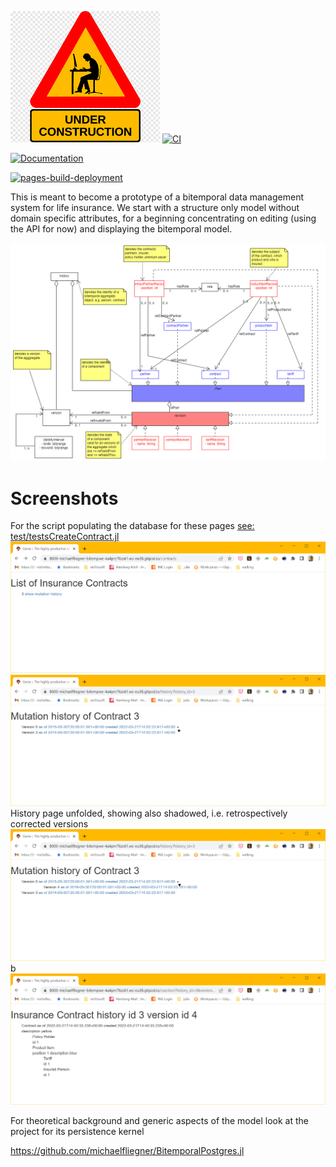 ![beware - work in progress](docs/src/assets/wip.png)
[![CI](https://github.com/michaelfliegner/BitempWebApp/actions/workflows/CI.yml/badge.svg)](https://github.com/michaelfliegner/BitempWebApp/actions/workflows/CI.yml)

[![Documentation](https://github.com/michaelfliegner/BitempWebApp/actions/workflows/Documentation.yml/badge.svg)](https://github.com/michaelfliegner/BitempWebApp/actions/workflows/Documentation.yml)

[![pages-build-deployment](https://github.com/michaelfliegner/BitempWebApp/actions/workflows/pages/pages-build-deployment/badge.svg)](https://github.com/michaelfliegner/BitempWebApp/actions/workflows/pages/pages-build-deployment)

This is meant to become a prototype of a bitemporal data management system for life insurance. We start with a structure only model without domain specific attributes, for a beginning concentrating on editing (using the API for now) and displaying the bitemporal model.

![Contract model](docs/src/assets/BitemporalModel.uxf.png)

# Screenshots
For the script populating the database for these pages [see: test/testsCreateContract.jl]( test/testsCreateContract.jl)
![Contract model](docs/src/assets/ContractsPage.PNG)
![Contract model](docs/src/assets/Historypage.PNG)
History page unfolded, showing also shadowed, i.e. retrospectively corrected versions
![Contract model](docs/src/assets/HistorypageUnfolded.PNG)b
![Contract model](docs/src/assets/CsectionPage.PNG)

For theoretical background and generic aspects of the model look at the project for its persistence kernel

https://github.com/michaelfliegner/BitemporalPostgres.jl
